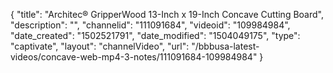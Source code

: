 {
    "title": "Architec&reg; GripperWood 13-Inch x 19-Inch Concave Cutting Board",
    "description": "",
    "channelid": "111091684",
    "videoid": "109984984",
    "date_created": "1502521791",
    "date_modified": "1504049175",
    "type": "captivate",
    "layout": "channelVideo",
    "url": "\/bbbusa-latest-videos\/concave-web-mp4-3-notes\/111091684-109984984"
}